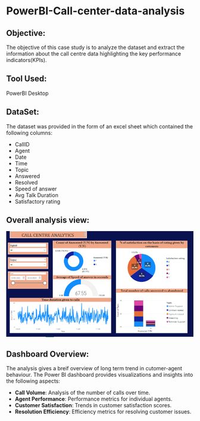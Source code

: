 # **PowerBI-Call-center-data-analysis**

## **Objective:**

The objective of this case study is to analyze the dataset and extract the information about the call centre data highlighting the key performance indicators(KPIs).

## **Tool Used:**

PowerBI Desktop

## **DataSet:**

The dataset was provided in the form of an excel sheet which contained the following columns:
- CallID
- Agent
- Date
- Time
- Topic
- Answered
- Resolved
- Speed of answer
- Avg Talk Duration
- Satisfactory rating

## Overall analysis view:

![Alt text]( Call_centre_dashboard.png)

## **Dashboard Overview:**

The analysis gives a breif overview of long term trend in cutomer-agent behaviour. The Power BI dashboard provides visualizations and insights into the following aspects:
- **Call Volume**: Analysis of the number of calls over time.
- **Agent Performance**: Performance metrics for individual agents.
- **Customer Satisfaction**: Trends in customer satisfaction scores.
- **Resolution Efficiency**: Efficiency metrics for resolving customer issues.





